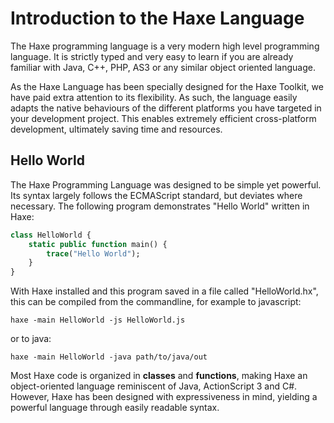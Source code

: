 Introduction to the Haxe Language
=======

The Haxe programming language is a very modern high level programming language. It is strictly typed and very easy to learn if you are already familiar with Java, C++, PHP, AS3 or any similar object oriented language. 

As the Haxe Language has been specially designed for the Haxe Toolkit, we have paid extra attention to its flexibility. As such, the language easily adapts the native behaviours of the different platforms you have targeted in your development project.  This enables extremely efficient cross-platform development, ultimately saving time and resources.


Hello World
-------

The Haxe Programming Language was designed to be simple yet powerful. Its syntax largely follows the ECMAScript standard, but deviates where necessary. The following program demonstrates "Hello World" written in Haxe:

```haxe
class HelloWorld {
	static public function main() {
		trace("Hello World");
	}
}
```

With Haxe installed and this program saved in a file called "HelloWorld.hx", this can be compiled from the commandline, for example to javascript:

	haxe -main HelloWorld -js HelloWorld.js

or to java:

	haxe -main HelloWorld -java path/to/java/out

Most Haxe code is organized in **classes** and **functions**, making Haxe an object-oriented language reminiscent of Java, ActionScript 3 and C#. However, Haxe has been designed with expressiveness in mind, yielding a powerful language through easily readable syntax.

